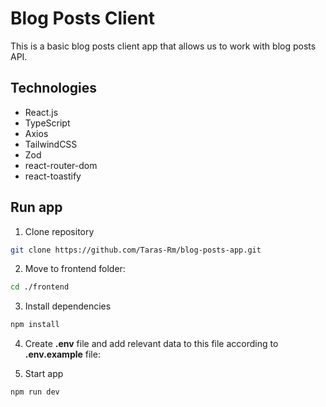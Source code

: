 # Blog Posts Client

This is a basic blog posts client app that allows us to work with blog posts API.

## Technologies

- React.js
- TypeScript
- Axios
- TailwindCSS
- Zod
- react-router-dom
- react-toastify

## Run app

1. Clone repository
``` bash
git clone https://github.com/Taras-Rm/blog-posts-app.git
```

2. Move to frontend folder:
``` bash
cd ./frontend
```

3. Install dependencies
``` bash
npm install
```

4. Create **.env** file and add relevant data to this file according to **.env.example** file:

5. Start app
``` bash
npm run dev
```
